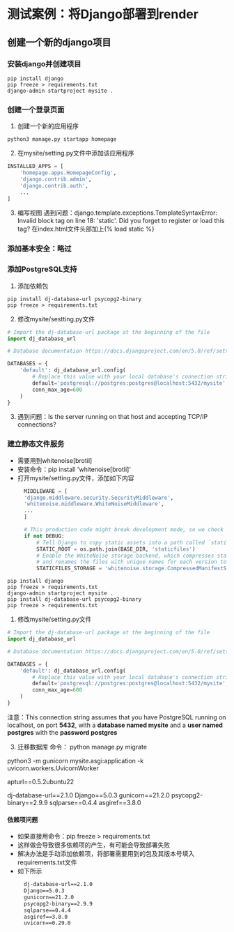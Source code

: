 # 测试案例：将Django部署到render

## 创建一个新的django项目
### 安装django并创建项目
```console
pip install django
pip freeze > requirements.txt
django-admin startproject mysite .

```

### 创建一个登录页面
1. 创建一个新的应用程序
```console
python3 manage.py startapp homepage
```

2. 在mysite/setting.py文件中添加该应用程序
```python
INSTALLED_APPS = [
    'homepage.apps.HomepageConfig',
    'django.contrib.admin',
    'django.contrib.auth',
    ...
]
```

3. 编写视图
遇到问题：django.template.exceptions.TemplateSyntaxError: Invalid block tag on line 18: 'static'. Did you forget to register or load this tag?
在index.html文件头部加上{% load static %}

### 添加基本安全：略过

### 添加PostgreSQL支持
1. 添加依赖包
```console
pip install dj-database-url psycopg2-binary
pip freeze > requirements.txt
```
2. 修改mysite/sestting.py文件
```python
# Import the dj-database-url package at the beginning of the file
import dj_database_url

# Database documentation https://docs.djangoproject.com/en/5.0/ref/settings/#databases

DATABASES = {
    'default': dj_database_url.config(
        # Replace this value with your local database's connection string.
        default='postgresql://postgres:postgres@localhost:5432/mysite',
        conn_max_age=600
    )
}
```

3. 遇到问题：Is the server running on that host and accepting TCP/IP connections?
   

### 建立静态文件服务
- 需要用到whitenoise[brotil]
- 安装命令：pip install 'whitenoise[brotli]'
- 打开mysite/setting.py文件，添加如下内容
  ```python
    MIDDLEWARE = [
    'django.middleware.security.SecurityMiddleware',
    'whitenoise.middleware.WhiteNoiseMiddleware',
    ...
    ]

    # This production code might break development mode, so we check whether we're in DEBUG mode
    if not DEBUG:
        # Tell Django to copy static assets into a path called `staticfiles` (this is specific to Render)
        STATIC_ROOT = os.path.join(BASE_DIR, 'staticfiles')
        # Enable the WhiteNoise storage backend, which compresses static files to reduce disk use
        # and renames the files with unique names for each version to support long-term caching
        STATICFILES_STORAGE = 'whitenoise.storage.CompressedManifestStaticFilesStorage'
  ```   


```console
pip install django
pip freeze > requirements.txt
django-admin startproject mysite .
pip install dj-database-url psycopg2-binary
pip freeze > requirements.txt
```



1. 修改mysite/setting.py文件

```python
# Import the dj-database-url package at the beginning of the file
import dj_database_url

# Database documentation https://docs.djangoproject.com/en/5.0/ref/settings/#databases

DATABASES = {
    'default': dj_database_url.config(
        # Replace this value with your local database's connection string.
        default='postgresql://postgres:postgres@localhost:5432/mysite',
        conn_max_age=600
    )
}


```
注意：This connection string assumes that you have PostgreSQL running on localhost, on port **5432**, with a **database named mysite** and a **user named postgres** with the **password postgres**

3. 迁移数据库
命令： python manage.py migrate


python3 -m gunicorn mysite.asgi:application -k uvicorn.workers.UvicornWorker


apturl==0.5.2ubuntu22

dj-database-url==2.1.0
Django==5.0.3
gunicorn==21.2.0
psycopg2-binary==2.9.9
sqlparse==0.4.4
asgiref==3.8.0


#### 依赖项问题
- 如果直接用命令：pip freeze > requirements.txt
- 这样做会导致很多依赖项的产生，有可能会导致部署失败
- 解决办法是手动添加依赖项，将部署需要用到的包及其版本号填入requirements.txt文件
- 如下所示
  ```txt
    dj-database-url==2.1.0
    Django==5.0.3
    gunicorn==21.2.0
    psycopg2-binary==2.9.9
    sqlparse==0.4.4
    asgiref==3.8.0
    uvicorn==0.29.0
  ```






